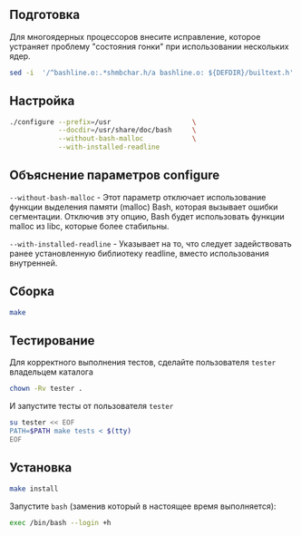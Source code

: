 <package-info :package="package" showsbu2></package-info>

<script>
		new Vue({
		el: '#main',
		data: { package: {} },
		mounted: function () {
				this.getPackage('bash');
		},
		methods: {
			getPackage: function(name) {
					getPackage(name)
					.then(response => this.package = response);
			},
		}
  })
</script>

## Подготовка

Для многоядерных процессоров внесите исправление, которое устраняет проблему "состояния гонки" при использовании нескольких ядер.

```bash
sed -i  '/^bashline.o:.*shmbchar.h/a bashline.o: ${DEFDIR}/builtext.h' Makefile.in
```


## Настройка

```bash
./configure --prefix=/usr                    \
            --docdir=/usr/share/doc/bash     \
            --without-bash-malloc            \
            --with-installed-readline
```

## Объяснение параметров configure

`--without-bash-malloc` - Этот параметр отключает использование функции выделения памяти (malloc) Bash, которая вызывает ошибки сегментации. Отключив эту опцию, Bash будет использовать функции malloc из libc, которые более стабильны.

`--with-installed-readline` - Указывает на то, что следует задействовать  ранее установленную библиотеку readline, вместо использования внутренней.

## Сборка

```bash
make
```


## Тестирование

Для корректного выполнения тестов, сделайте пользователя `tester` владельцем каталога

```bash
chown -Rv tester .
```

И запустите тесты от пользователя `tester`

```bash
su tester << EOF
PATH=$PATH make tests < $(tty)
EOF
```


## Установка

```bash
make install
```


Запустите ``bash`` (заменив который в настоящее время выполняется):

```bash
exec /bin/bash --login +h
```
